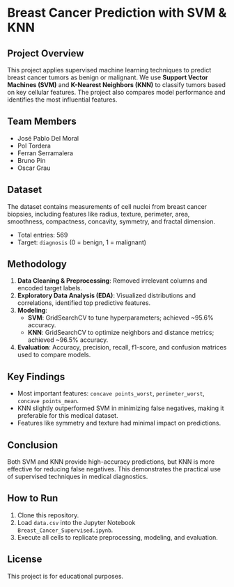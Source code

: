 # Breast Cancer Prediction with SVM & KNN

## Project Overview
This project applies supervised machine learning techniques to predict breast cancer tumors as benign or malignant. We use **Support Vector Machines (SVM)** and **K-Nearest Neighbors (KNN)** to classify tumors based on key cellular features. The project also compares model performance and identifies the most influential features.

## Team Members
- José Pablo Del Moral  
- Pol Tordera  
- Ferran Serramalera  
- Bruno Pin  
- Oscar Grau  

## Dataset
The dataset contains measurements of cell nuclei from breast cancer biopsies, including features like radius, texture, perimeter, area, smoothness, compactness, concavity, symmetry, and fractal dimension.  
- Total entries: 569  
- Target: `diagnosis` (0 = benign, 1 = malignant)  

## Methodology
1. **Data Cleaning & Preprocessing**: Removed irrelevant columns and encoded target labels.  
2. **Exploratory Data Analysis (EDA)**: Visualized distributions and correlations, identified top predictive features.  
3. **Modeling**:
   - **SVM**: GridSearchCV to tune hyperparameters; achieved ~95.6% accuracy.  
   - **KNN**: GridSearchCV to optimize neighbors and distance metrics; achieved ~96.5% accuracy.  
4. **Evaluation**: Accuracy, precision, recall, f1-score, and confusion matrices used to compare models.  

## Key Findings
- Most important features: `concave points_worst`, `perimeter_worst`, `concave points_mean`.  
- KNN slightly outperformed SVM in minimizing false negatives, making it preferable for this medical dataset.  
- Features like symmetry and texture had minimal impact on predictions.  

## Conclusion
Both SVM and KNN provide high-accuracy predictions, but KNN is more effective for reducing false negatives. This demonstrates the practical use of supervised techniques in medical diagnostics.

## How to Run
1. Clone this repository.  
2. Load `data.csv` into the Jupyter Notebook `Breast_Cancer_Supervised.ipynb`.  
3. Execute all cells to replicate preprocessing, modeling, and evaluation.  

## License
This project is for educational purposes.
